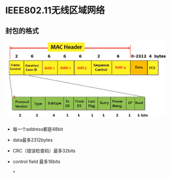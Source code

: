 # IEEE802.11无线区域网络


## 封包的格式
![](image/2020-05-09-08-18-16.png)

+ 每一个address都是48bit
+ data最多2312bytes
+ CRC（错误检查码）最多32bits
+ control field 最多16bits
  
      + 